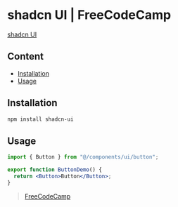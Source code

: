 # shadcn UI | FreeCodeCamp

[shadcn UI](https://ui.shadcn.com/)

## Content

- [Installation](#installation)
- [Usage](#usage)

## Installation

```bash
npm install shadcn-ui
```

## Usage

```jsx
import { Button } from "@/components/ui/button";

export function ButtonDemo() {
  return <Button>Button</Button>;
}
```

> [FreeCodeCamp](https://www.freecodecamp.org/news/mastering-shadcn-ui-components/)
